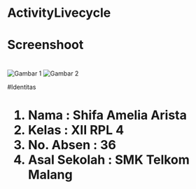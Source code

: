 # ActivityLivecycle<h1>

# Screenshoot <h1>
![Gambar 1](http://imageshack.com/a/img921/5950/yTVBve.jpg)
![Gambar 2](http://imageshack.com/a/img921/4736/K9n4ug.jpg)

#Identitas<h1> 
1. Nama : Shifa Amelia Arista 
2. Kelas : XII RPL 4 
3. No. Absen : 36 
4. Asal Sekolah : SMK Telkom Malang

